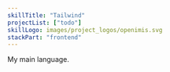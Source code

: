 ```yaml
---
skillTitle: "Tailwind"
projectList: ["todo"]
skillLogo: images/project_logos/openimis.svg
stackPart: "frontend"
---
```


My main language.
